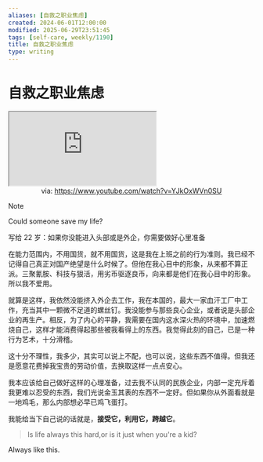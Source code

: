 ```yaml
---
aliases: [自救之职业焦虑]
created: 2024-06-01T12:00:00
modified: 2025-06-29T23:51:45
tags: [self-care, weekly/1190]
title: 自救之职业焦虑
type: writing
---
```


# 自救之职业焦虑

<iframe src="https://www.youtube.com/embed/YJkOxWVn0SU" allow="accelerometer; autoplay; clipboard-write; encrypted-media; gyroscope; picture-in-picture; web-share" referrerpolicy="strict-origin-when-cross-origin" allowfullscreen></iframe>
<center>via: <a href='https://www.youtube.com/watch?v=YJkOxWVn0SU' target='_blank' class='external-link'>https://www.youtube.com/watch?v=YJkOxWVn0SU</a></center>

> [!note]
> Could someone save my life?

写给 22 岁：如果你没能进入头部或是外企，你需要做好心里准备

在能力范围内，不用国货，就不用国货，这是我在上班之前的行为准则。我已经不记得自己真正对国产绝望是什么时候了。但他在我心目中的形象，从来都不算正派。三聚氰胺、科技与狠活，用劣币驱逐良币，向来都是他们在我心目中的形象。所以我不爱用。

就算是这样，我依然没能挤入外企去工作，我在本国的，最大一家血汗工厂中工作，充当其中一颗微不足道的螺丝钉。我没能参与那些良心企业，或者说是头部企业的再生产。相反，为了内心的平静，我需要在国内这水深火热的环境中，加速燃烧自己，这样才能消费得起那些被我看得上的东西。我觉得此刻的自己，已是一种行为艺术，十分滑稽。

这十分不理性，我多少，其实可以说上不配，也可以说，这些东西不值得。但我还是愿意花费掉我宝贵的劳动价值，去换取这样一点点安心。

我本应该给自己做好这样的心理准备，过去我不认同的民族企业，内部一定充斥着我更难以忍受的东西，我们光说金玉其表的东西不一定好。但如果你从外面看就是一地鸡毛，那么内部想必早已鸡飞蛋打。

我能给当下自己说的话就是，**接受它，利用它，跨越它**。

> Is life always this hard,or is it just when you're a kid?

Always like this.
